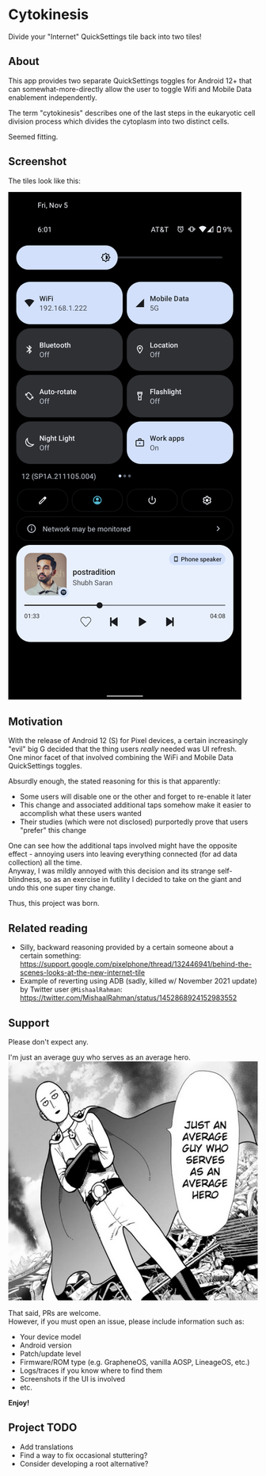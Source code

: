 # Cytokinesis
Divide your "Internet" QuickSettings tile back into two tiles!

## About

This app provides two separate QuickSettings toggles for Android 12+ that can somewhat-more-directly allow the user to toggle Wifi and Mobile Data enablement independently.
  
The term "cytokinesis" describes one of the last steps in the eukaryotic cell division process which divides the cytoplasm into two distinct cells.  
  
Seemed fitting.

## Screenshot

The tiles look like this:  
  
![Screenshot #1](img/screenshot_1.png)
  

## Motivation

With the release of Android 12 (S) for Pixel devices, a certain increasingly "evil" big G decided that the thing users _really_ needed was UI refresh.  
One minor facet of that involved combining the WiFi and Mobile Data QuickSettings toggles.  
  
Absurdly enough, the stated reasoning for this is that apparently:
* Some users will disable one or the other and forget to re-enable it later
* This change and associated additional taps somehow make it easier to accomplish what these users wanted
* Their studies (which were not disclosed) purportedly prove that users "prefer" this change
  
One can see how the additional taps involved might have the opposite effect - annoying users into leaving everything connected (for ad data collection) all the time.  
Anyway, I was mildly annoyed with this decision and its strange self-blindness, so as an exercise in futility I decided to take on the giant and undo this one super tiny change.  
  
Thus, this project was born.  

## Related reading

- Silly, backward reasoning provided by a certain someone about a certain something:  
  https://support.google.com/pixelphone/thread/132446941/behind-the-scenes-looks-at-the-new-internet-tile
- Example of reverting using ADB (sadly, killed w/ November 2021 update) by Twitter user `@MishaalRahman`:  
  https://twitter.com/MishaalRahman/status/1452868924152983552
  
## Support

Please don't expect any.
  
I'm just an average guy who serves as an average hero.  
![Or: "Just a guy who's a hero for fun."](img/saitama_quote.png)
  
That said, PRs are welcome.  
However, if you must open an issue, please include information such as:
- Your device model
- Android version
- Patch/update level
- Firmware/ROM type (e.g. GrapheneOS, vanilla AOSP, LineageOS, etc.)
- Logs/traces if you know where to find them
- Screenshots if the UI is involved
- etc.

  
**Enjoy!**

## Project TODO
- Add translations
- Find a way to fix occasional stuttering?
- Consider developing a root alternative?
